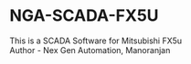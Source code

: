 # NGA-SCADA-FX5U
This is a SCADA Software for Mitsubishi FX5u
<br>
Author - Nex Gen Automation, Manoranjan
